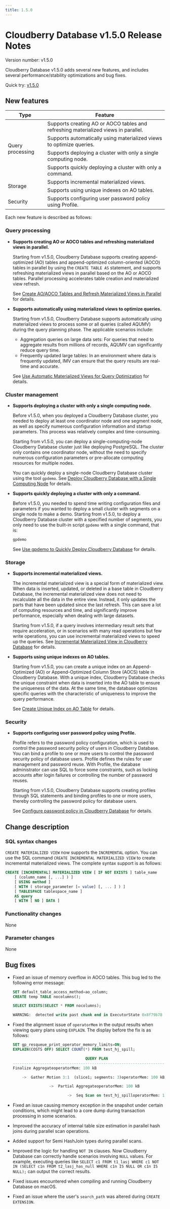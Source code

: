 ```yaml
---
title: 1.5.0
---
```


# Cloudberry Database v1.5.0 Release Notes

Version number: v1.5.0

Cloudberry Database v1.5.0 adds several new features, and includes several performance/stability optimizations and bug fixes.

Quick try: [v1.5.0](https://github.com/cloudberrydb/cloudberrydb/releases/tag/1.5.0)

## New features

<table>
<thead>
  <tr>
    <th>Type</th>
    <th>Feature</th>
  </tr>
</thead>
<tbody>
  <tr>
    <td rowSpan="4">Query processing</td>
    <td>Supports creating AO or AOCO tables and refreshing materialized views in parallel.</td>
  </tr>
  <tr>
    <td>Supports automatically using materialized views to optimize queries.</td>
  </tr>
  <tr>
    <td>Supports deploying a cluster with only a single computing node.</td>
  </tr>
  <tr>
    <td>Supports quickly deploying a cluster with only a command.</td>
  </tr>
  <tr>
    <td rowSpan="2">Storage</td>
    <td>Supports incremental materialized views.</td>
  </tr>
  <tr>
    <td>Supports using unique indexes on AO tables.</td>
  </tr>
  <tr>
    <td>Security</td>
    <td>Supports configuring user password policy using Profile.</td>
  </tr>
</tbody>
</table>

Each new feature is described as follows:

### Query processing

- **Supports creating AO or AOCO tables and refreshing materialized views in parallel.**

    Starting from v1.5.0, Cloudberry Database supports creating append-optimized (AO) tables and append-optimized column-oriented (AOCO) tables in parallel by using the `CREATE TABLE AS` statement, and supports refreshing materialized views in parallel based on the AO or AOCO tables. Parallel processing accelerates table creation and materialized view refresh.

    See [Create AO/AOCO Tables and Refresh Materialized Views in Parallel](/docs/parallel-create-ao-refresh-mv.md) for details.

- **Supports automatically using materialized views to optimize queries.**

    Starting from v1.5.0, Cloudberry Database supports automatically using materialized views to process some or all queries (called AQUMV) during the query planning phase. The applicable scenarios include:

    - Aggregation queries on large data sets: For queries that need to aggregate results from millions of records, AQUMV can significantly reduce query time.
    - Frequently updated large tables: In an environment where data is frequently updated, IMV can ensure that the query results are real-time and accurate.

    See [Use Automatic Materialized Views for Query Optimization](/docs/use-auto-materialized-view-to-answer-queries.md) for details.

### Cluster management

- **Supports deploying a cluster with only a single computing node.**

    Before v1.5.0, when you deployed a Cloudberry Database cluster, you needed to deploy at least one coordinator node and one segment node, as well as specify numerous configuration information and startup parameters. This process was relatively complex and time-consuming.

    Starting from v1.5.0, you can deploy a single-computing-node Cloudberry Database cluster just like deploying PostgreSQL. The cluster only contains one coordinator node, without the need to specify numerous configuration parameters or pre-allocate computing resources for multiple nodes.

    You can quickly deploy a single-node Cloudberry Database cluster using the tool `gpdemo`. See [Deploy Cloudberry Database with a Single Computing Node](/docs/deploy-cbdb-with-single-node.md) for details.

- **Supports quickly deploying a cluster with only a command.**

    Before v1.5.0, you needed to spend time writing configuration files and parameters if you wanted to deploy a small cluster with segments on a single node to make a demo. Starting from v1.5.0, to deploy a Cloudberry Database cluster with a specified number of segments, you only need to use the built-in script `gpdemo`  with a single command, that is:

    ```bash
    gpdemo
    ```

    See [Use gpdemo to Quickly Deploy Cloudberry Database](/docs/sys-utilities/db-util-gpdemo.md) for details.

### Storage

- **Supports incremental materialized views.**

    The incremental materialized view is a special form of materialized view. When data is inserted, updated, or deleted in a base table in Cloudberry Database, the incremental materialized view does not need to recalculate all the data in the entire view. Instead, it only updates the parts that have been updated since the last refresh. This can save a lot of computing resources and time, and significantly improve performance, especially when dealing with large datasets.

    Starting from v1.5.0, if a query involves intermediary result sets that require acceleration, or in scenarios with many read operations but few write operations, you can use incremental materialized views to speed up the queries. See [Incremental Materialized View in Cloudberry Database](/docs/use-incremental-materialized-view.md) for details.

- **Supports using unique indexes on AO tables.**

    Starting from v1.5.0, you can create a unique index on an Append-Optimized (AO) or Append-Optimized Column Store (AOCS) table in Cloudberry Database. With a unique index, Cloudberry Database checks the unique constraint when data is inserted into the AO table to ensure the uniqueness of the data. At the same time, the database optimizes specific queries with the characteristic of uniqueness to improve the query performance.

    See [Create Unique Index on AO Table](/docs/use-unique-index-on-ao-tables.md) for details.

### Security

- **Supports configuring user password policy using Profile.**

    Profile refers to the password policy configuration, which is used to control the password security policy of users in Cloudberry Database. You can bind  a profile to one or more users to control the password security policy of database users. Profile defines the rules for user management and password reuse. With Profile, the database administrator can use SQL to force some constraints, such as locking accounts after login failures or controlling the number of password reuses.

    Starting from v1.5.0, Cloudberry Database supports creating profiles through SQL statements and binding profiles to one or more users, thereby controlling the password policy for database users.

    See [Configure password policy in Cloudberry Database](/docs/set-password-profile.md) for details.

## Change description

### SQL syntax changes

`CREATE MATERIALIZED VIEW` now supports the `INCREMENTAL` option. You can use the SQL command `CREATE INCREMENTAL MATERIALIZED VIEW` to create incremental materialized views. The complete syntax support is as follows:

```sql
CREATE [INCREMENTAL] MATERIALIZED VIEW [ IF NOT EXISTS ] table_name
    [ (column_name [, ...] ) ]
    [ USING method ]
    [ WITH ( storage_parameter [= value] [, ... ] ) ]
    [ TABLESPACE tablespace_name ]
    AS query
    [ WITH [ NO ] DATA ]
```

### Functionality changes

None

### Parameter changes

None

## Bug fixes

- Fixed an issue of memory overflow in AOCO tables. This bug led to the following error message:

    ```sql
    SET default_table_access_method=ao_column;
    CREATE temp TABLE nocolumns();

    SELECT EXISTS(SELECT * FROM nocolumns);

    WARNING:  detected write past chunk end in ExecutorState 0x8f79b78  (seg0 slice1 127.0.1.1:7002 pid=16215)
    ```

- Fixed the alignment issue of `operatorMem` in the output results when viewing query plans using `EXPLAIN`. The display before the fix is as follows:

    ```sql
    SET gp_resqueue_print_operator_memory_limits=ON;
    EXPLAIN(COSTS OFF) SELECT COUNT(*) FROM test_hj_spill;

                                    QUERY PLAN
    ----------------------------------------------------------------------------
    Finalize AggregateoperatorMem: 100 kB

        ->  Gather Motion 3:1  (slice1; segments: 3)operatorMem: 100 kB

                    ->  Partial AggregateoperatorMem: 100 kB

                            ->  Seq Scan on test_hj_spilloperatorMem: 100 kB
    ```

- Fixed an issue causing memory exception in the snapshot under certain conditions, which might lead to a core dump during transaction processing in some scenarios.
- Improved the accuracy of internal table size estimation in parallel hash joins during parallel scan operations.
- Added support for Semi HashJoin types during parallel scans.
- Improved the logic for handling `NOT IN` clauses. Now Cloudberry Database can correctly handle scenarios involving `NULL` values. For example, executing queries like `SELECT c1 FROM t1_lasj WHERE c1 NOT IN (SELECT c1n FROM t2_lasj_has_null WHERE c1n IS NULL OR c1n IS NULL);` can output the correct results.
- Fixed issues encountered when compiling and running Cloudberry Database on macOS.
- Fixed an issue where the user's `search_path` was altered during `CREATE EXTENSION`.

